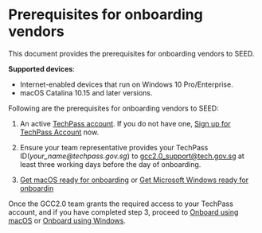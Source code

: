 # Prerequisites for onboarding vendors

This document provides the prerequisites for onboarding vendors to SEED.

<!--**Objective** : This document provides the prerequisites for onboarding vendors to SEED.

**Audience**: Vendors-->

**Supported devices**:

- Internet-enabled devices that run on Windows 10 Pro/Enterprise.
- macOS Catalina 10.15 and later versions.

<!--?> Note: SEED is supported by internet-enabled devices devices that run on Windows 10 Pro/Enterprise, or macOS Catalina 10.15 and above.-->

Following are the prerequisites for onboarding vendors to SEED:

1. An active [TechPass account](term-definitions). If you do not have one, [Sign up for TechPass Account](https://docs.developer.tech.gov.sg/docs/techpass-documentation/#/onboard?id=vendor) now.<!--If you do not have one, visit [Create TechPass account]() to create a TechPass account.-->

<!--Note:

- TechPass account allows you to access Govtech's digital services and is created for you by the engaging agency or ministry.

- Example of your TechPass username format is *your_name<span>@</span>techpass.gov.sg*.-->
2. Ensure your team representative provides your TechPass ID(*your_name<span>@</span>techpass.gov.sg*) to gcc2.0_support@tech.gov.sg at least three working days before the day of onboarding.

3. [Get macOS ready for onboarding](seed-pre-onboarding-clean-up-instructions-for-macos) or [Get Microsoft Windows ready for onboardin](seed-pre-onboarding-clean-up-instructions-for-windows)

 Once the GCC2.0 team grants the required access to your TechPass account, and if you have completed step 3, proceed to [Onboard using macOS](seed-onboarding-instructions-for-macos) or [Onboard using Windows](seed-onboarding-instructions-windows).
